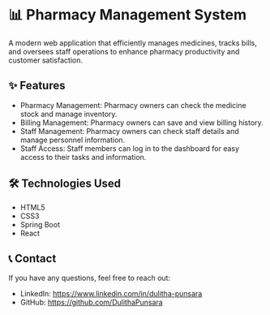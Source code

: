 # 📊 Pharmacy Management System

A modern web application that efficiently manages medicines, tracks bills, and oversees staff operations to enhance pharmacy productivity and customer satisfaction.



## ✨ Features

-  Pharmacy Management: Pharmacy owners can check the medicine stock and manage inventory.
-  Billing Management: Pharmacy owners can save and view billing history. 
-  Staff Management: Pharmacy owners can check staff details and manage personnel information.
-  Staff Access: Staff members can log in to the dashboard for easy access to their tasks and information.


## 🛠️ Technologies Used

- HTML5
- CSS3
- Spring Boot 
- React 


## 📞 Contact

If you have any questions, feel free to reach out:

- LinkedIn: https://www.linkedin.com/in/dulitha-punsara
- GitHub: https://github.com/DulithaPunsara




